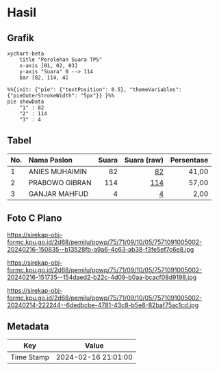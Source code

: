 # Hasil

## Grafik

```mermaid
xychart-beta
    title "Perolehan Suara TPS"
    x-axis [01, 02, 03]
    y-axis "Suara" 0 --> 114
    bar [82, 114, 4]
```

```mermaid
%%{init: {"pie": {"textPosition": 0.5}, "themeVariables": {"pieOuterStrokeWidth": "5px"}} }%%
pie showData
    "1" : 82
    "2" : 114
    "3" : 4
```

## Tabel

| No. | Nama Paslon    | Suara | Suara (raw) | Persentase |
|:--- |:-------------- | -----:| -----------:| ----------:|
| 1   | ANIES MUHAIMIN | 82    | [82][p-1]   | 41,00      |
| 2   | PRABOWO GIBRAN | 114   | [114][p-2]  | 57,00      |
| 3   | GANJAR MAHFUD  | 4     | [4][p-3]    | 2,00       |


[p-1]: https://github.com/gigit-pemilu/pemilu-2024-75-gorontalo/blob/main/pilpres/hitung-suara/sub/75-gorontalo/sub/71-kota-gorontalo/sub/09-hulonthalangi/sub/1005-siendeng/sub/002-tps/sub/paslon-1.txt
[p-2]: https://github.com/gigit-pemilu/pemilu-2024-75-gorontalo/blob/main/pilpres/hitung-suara/sub/75-gorontalo/sub/71-kota-gorontalo/sub/09-hulonthalangi/sub/1005-siendeng/sub/002-tps/sub/paslon-2.txt
[p-3]: https://github.com/gigit-pemilu/pemilu-2024-75-gorontalo/blob/main/pilpres/hitung-suara/sub/75-gorontalo/sub/71-kota-gorontalo/sub/09-hulonthalangi/sub/1005-siendeng/sub/002-tps/sub/paslon-3.txt

## Foto C Plano

https://sirekap-obj-formc.kpu.go.id/2d68/pemilu/ppwp/75/71/09/10/05/7571091005002-20240216-150835--b13528fb-a9a6-4c63-ab38-f3fe5ef7c6e8.jpg

https://sirekap-obj-formc.kpu.go.id/2d68/pemilu/ppwp/75/71/09/10/05/7571091005002-20240216-151735--154daed2-b22c-4d09-b0aa-bcacf08d9198.jpg

https://sirekap-obj-formc.kpu.go.id/2d68/pemilu/ppwp/75/71/09/10/05/7571091005002-20240214-222244--6dedbcbe-4781-43c8-b5e8-82baf75ac1cd.jpg


## Metadata

| Key        | Value               |
| ---------- | ------------------- |
| Time Stamp | 2024-02-16 21:01:00 |



